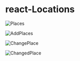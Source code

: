 # react-Locations



![Places](https://user-images.githubusercontent.com/99355229/210176231-702686c6-05da-4a0e-aecc-e05099f66e71.jpg)

![AddPlaces](https://user-images.githubusercontent.com/99355229/210176237-41edf865-218c-4aa6-8ca8-6b7133f0505d.jpg)

![ChangePlace](https://user-images.githubusercontent.com/99355229/210176243-29acd337-79a5-4d51-b01e-609f5e63e6db.jpg)

![ChangedPlace](https://user-images.githubusercontent.com/99355229/210176246-6780d2a1-5045-40d7-a377-1d44023f4080.jpg)

